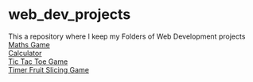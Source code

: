 # web_dev_projects
This a repository where I keep my Folders of Web Development projects <br />
<a href="https://sankarshan26.github.io/web_dev_projects/Maths%20Website%20Game/">Maths Game </a><br />
<a href="https://sankarshan26.github.io/web_dev_projects/Calculator/"> Calculator  </a> <br />
<a href="https://sankarshan26.github.io/web_dev_projects/tic_tac_toe/"> Tic Tac Toe Game </a> <br />
<a href="https://sankarshan26.github.io/web_dev_projects/timer/" > Timer </a> 
<a href="https://sankarshan26.github.io/web_dev_projects/Fruit%20Slicing%20Game/"> Fruit Slicing Game </a> <br />

